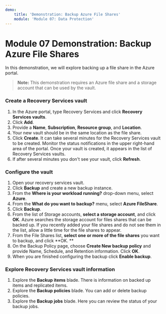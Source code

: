 ```yaml
---
demo:
    title: 'Demonstration: Backup Azure File Shares'
    module: 'Module 07: Data Protection'
---
```


# Module 07 Demonstration: Backup Azure File Shares 

In this demonstration, we will explore backing up a file share in the Azure portal.

> **Note:** This demonstration requires an Azure file share and a storage account that can be used by the vault.

### Create a Recovery Services vault 

1. In the Azure portal, type Recovery Services and click **Recovery Services vaults**.
2. Click **Add**.
3. Provide a **Name**, **Subscription**, **Resource group**, and **Location**.
4. Your new vault should be in the same location as the file share.
5. Click **Create**. It can take several minutes for the Recovery Services vault to be created. Monitor the status notifications in the upper right-hand area of the portal. Once your vault is created, it appears in the list of Recovery Services vaults.
6. If after several minutes you don\'t see your vault, click **Refresh**.

### Configure the vault 

1. Open your recovery services vault.
2. Click **Backup** and create a new backup instance.
3. From the **Where is your workload running?** drop-down menu, select **Azure**.
4. From the **What do you want to backup?** menu, select **Azure FileShare**.
5. Click **Backup**.
6. From the list of Storage accounts, **select a storage account**, and click **OK**. Azure searches the storage account for files shares that can be backed up. If you recently added your file shares and do not see them in the list, allow a little time for the file shares to appear.
7. From the File Shares list, **select one or more of the file shares** you want to backup, and click **OK. **
8. On the Backup Policy page, choose **Create New backup policy** and provide Name, Schedule, and Retention information. Click **OK**.
9. When you are finished configuring the backup click **Enable backup**.

### Explore Recovery Services vault information 

1. Explore the **Backup items** blade. There is information on backed up items and replicated items.
2. Explore the **Backup policies** blade. You can add or delete backup policies.
3. Explore the **Backup jobs** blade. Here you can review the status of your backup jobs.
